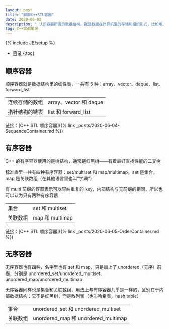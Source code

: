 ```yaml
---
layout: post
title: "聊聊C++STL容器"
date: 2020-06-02
description: " 认识容器所谓的数据结构，就是数据在计算机里的存储和组织形式，比如堆、数组、链表、二叉树、B+ 树、哈希表等。容器，其实就是 C++ 对数据结构的抽象和封装。C++ 里的容器很多，但可以按照不同的标准进行分类，常见的一种分类是依据元素的访问方式，分成顺序容器，有序容器和无序容器三大类别 "
tag: C++实战笔记
---
```


{% include JB/setup %}
*  目录
{:toc}


## 顺序容器

顺序容器就是数据结构里的线性表，一共有 5 种：array、vector、deque、list、forward_list

<table>
   <tr>
      <td> 连续存储的数组 </td>
	  <td> array、vector 和 deque </td>
   </tr>
   <tr>
      <td> 指针结构的链表 </td>
      <td> list 和 forward_list </td>
   </tr>
</table>

链接：[C++ STL 顺序容器]({% link _posts/2020-06-04-SequenceContainer.md %})


## 有序容器

C++ 的有序容器使用的是树结构，通常是红黑树——有着最好查找性能的二叉树

标准库里一共有四种有序容器：set/multiset 和 map/multimap。set 是集合，map 是关联数组（在其他语言里也叫“字典”）

有 multi 前缀的容器表示可以容纳重复的 key，内部结构与无前缀的相同，所以也可以认为只有两种有序容器

<table>
   <tr>
      <td> 集合 </td>
	  <td> set 和 multiset </td>
   </tr>
   <tr>
      <td> 关联数组 </td>
      <td> map 和 multimap </td>
   </tr>
</table>

链接：[C++ STL 顺序容器]({% link _posts/2020-06-05-OrderContainer.md %})

## 无序容器

无序容器也有四种，名字里也有 set 和 map，只是加上了 unordered（无序）前缀，分别是 unordered_set/unordered_multiset、unordered_map/unordered_multimap

无序容器同样也是集合和关联数组，用法上与有序容器几乎是一样的，区别在于内部数据结构：它不是红黑树，而是散列表（也叫哈希表，hash table）

<table>
   <tr>
      <td> 集合 </td>
	  <td> unordered_set 和 unordered_multiset </td>
   </tr>
   <tr>
      <td> 关联数组 </td>
      <td> unordered_map 和 unordered_multimap </td>
   </tr>
</table>
